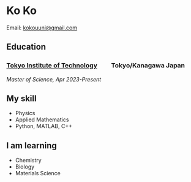 # Ko Ko
Email: kokouuni@gmail.com

## Education
### [Tokyo Institute of Technology](https://www.titech.ac.jp/english)  　　Tokyo/Kanagawa Japan
*Master of Science, Apr 2023-Present*
## My skill
* Physics
* Applied Mathematics
* Python, MATLAB, C++
## I am learning
* Chemistry
* Biology
* Materials Science


<!---
koko271/koko271 is a ✨ special ✨ repository because its `README.md` (this file) appears on your GitHub profile.
You can click the Preview link to take a look at your changes.
--->
